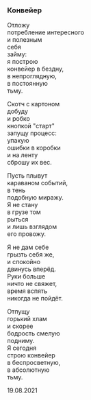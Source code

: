 ### Конвейер  
  
Отложу   
потребление интересного  
и полезным   
себя  
займу:  
я построю  
конвейер в бездну,  
в непроглядную,  
в постоянную  
тьму.  
  
Скотч с картоном  
добуду  
и робко  
кнопкой "старт"  
запущу процесс:  
упакую   
ошибки в коробки  
и на ленту   
сброшу их вес.  
  
Пусть плывут  
караваном событий,  
в тень  
подобную миражу.  
Я не стану  
в грузе том  
рыться  
и лишь взглядом  
его провожу.  
  
Я не дам себе  
грызть себя же,  
и спокойно   
двинусь вперёд.  
Руки больше  
ничто не свяжет,  
время вспять   
никогда не пойдёт.  
  
Отпущу   
горький хлам  
и скорее  
бодрость смелую  
подниму.  
Я сегодня  
строю конвейер  
в беспросветную,  
в абсолютную  
тьму.  
  
  
  
19.08.2021  